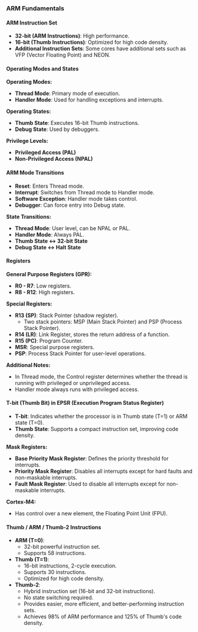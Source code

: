 ### ARM Fundamentals

#### ARM Instruction Set
- **32-bit (ARM Instructions)**: High performance.
- **16-bit (Thumb Instructions)**: Optimized for high code density.
- **Additional Instruction Sets**: Some cores have additional sets such as VFP (Vector Floating Point) and NEON.

#### Operating Modes and States

**Operating Modes:**
- **Thread Mode**: Primary mode of execution.
- **Handler Mode**: Used for handling exceptions and interrupts.

**Operating States:**
- **Thumb State**: Executes 16-bit Thumb instructions.
- **Debug State**: Used by debuggers.

**Privilege Levels:**
- **Privileged Access (PAL)**
- **Non-Privileged Access (NPAL)**

#### ARM Mode Transitions

- **Reset**: Enters Thread mode.
- **Interrupt**: Switches from Thread mode to Handler mode.
- **Software Exception**: Handler mode takes control.
- **Debugger**: Can force entry into Debug state.

**State Transitions:**
- **Thread Mode**: User level, can be NPAL or PAL.
- **Handler Mode**: Always PAL.
- **Thumb State ↔ 32-bit State**
- **Debug State ↔ Halt State**

#### Registers

**General Purpose Registers (GPR):**
- **R0 - R7**: Low registers.
- **R8 - R12**: High registers.

**Special Registers:**
- **R13 (SP)**: Stack Pointer (shadow register).
  - Two stack pointers: MSP (Main Stack Pointer) and PSP (Process Stack Pointer).
- **R14 (LR)**: Link Register, stores the return address of a function.
- **R15 (PC)**: Program Counter.
- **MSR**: Special purpose registers.
- **PSP**: Process Stack Pointer for user-level operations.

**Additional Notes:**
- In Thread mode, the Control register determines whether the thread is running with privileged or unprivileged access.
- Handler mode always runs with privileged access.

#### T-bit (Thumb Bit) in EPSR (Execution Program Status Register)
- **T-bit**: Indicates whether the processor is in Thumb state (T=1) or ARM state (T=0).
- **Thumb State**: Supports a compact instruction set, improving code density.

**Mask Registers:**
- **Base Priority Mask Register**: Defines the priority threshold for interrupts.
- **Priority Mask Register**: Disables all interrupts except for hard faults and non-maskable interrupts.
- **Fault Mask Register**: Used to disable all interrupts except for non-maskable interrupts.

**Cortex-M4:**
- Has control over a new element, the Floating Point Unit (FPU).

#### Thumb / ARM / Thumb-2 Instructions

- **ARM (T=0)**: 
  - 32-bit powerful instruction set.
  - Supports 58 instructions.
- **Thumb (T=1)**: 
  - 16-bit instructions, 2-cycle execution.
  - Supports 30 instructions.
  - Optimized for high code density.
- **Thumb-2**: 
  - Hybrid instruction set (16-bit and 32-bit instructions).
  - No state switching required.
  - Provides easier, more efficient, and better-performing instruction sets.
  - Achieves 98% of ARM performance and 125% of Thumb's code density.
